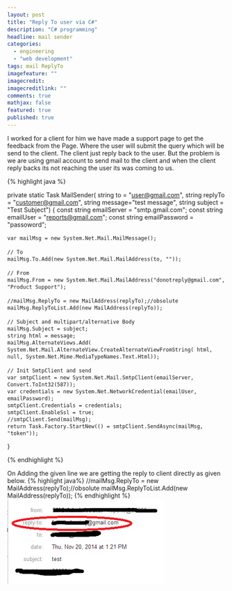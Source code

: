 ```yaml
---
layout: post
title: "Reply To user via C#"
description: "C# programming"
headline: mail sender
categories: 
  - engineering 
  - "web development"
tags: mail ReplyTo
imagefeature: ""
imagecredit: 
imagecreditlink: ""
comments: true
mathjax: false
featured: true
published: true
---
```


I worked for a client for him we have made a support page to get the feedback from the Page. Where the user will submit the query which will be send to the client.
The client just reply back to the user. But the problem is we are using gmail account to send mail to the client and when the client reply backs its not reaching the user its was coming to us.

{% highlight java %} 

private static Task MailSender( string to = "user@gmail.com", string replyTo = "customer@gmail.com", string message="test message", string subject = "Test Subject")
{
	const string emailServer = "smtp.gmail.com";
	const string emailUser = "reports@gmail.com";
	const string emailPassword = "passoword";

	var mailMsg = new System.Net.Mail.MailMessage();

	// To
	mailMsg.To.Add(new System.Net.Mail.MailAddress(to, ""));

	// From
	mailMsg.From = new System.Net.Mail.MailAddress("donotreply@gmail.com", "Product Support");
			  
	//mailMsg.ReplyTo = new MailAddress(replyTo);//obsolute
	mailMsg.ReplyToList.Add(new MailAddress(replyTo));
	
	// Subject and multipart/alternative Body
	mailMsg.Subject = subject;
	string html = message;
	mailMsg.AlternateViews.Add( System.Net.Mail.AlternateView.CreateAlternateViewFromString( html, null, System.Net.Mime.MediaTypeNames.Text.Html));

	// Init SmtpClient and send
	var smtpClient = new System.Net.Mail.SmtpClient(emailServer, Convert.ToInt32(587));
	var credentials = new System.Net.NetworkCredential(emailUser, emailPassword);
	smtpClient.Credentials = credentials;
	smtpClient.EnableSsl = true;
	//smtpClient.Send(mailMsg);
	return Task.Factory.StartNew(() = smtpClient.SendAsync(mailMsg, "token"));
}

{% endhighlight %}

On Adding the given line we are getting the reply to client directly as given below.
{% highlight java%}
	//mailMsg.ReplyTo = new MailAddress(replyTo);//obsolute
	mailMsg.ReplyToList.Add(new MailAddress(replyTo));
{% endhighlight %}
![ReplytoImage](/images/ReplytoImage.png)
